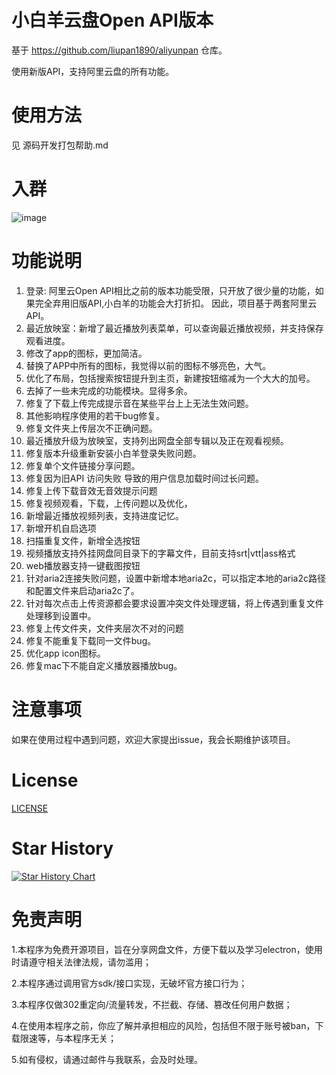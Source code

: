 # 小白羊云盘Open API版本

基于 https://github.com/liupan1890/aliyunpan 仓库。

使用新版API，支持阿里云盘的所有功能。

# 使用方法
见 源码开发打包帮助.md

# 入群
![image](https://user-images.githubusercontent.com/9278488/233854924-2101d22a-a4e9-4da0-9195-00c4d9cc3b6f.png)


# 功能说明
1. 登录: 阿里云Open API相比之前的版本功能受限，只开放了很少量的功能，如果完全弃用旧版API,小白羊的功能会大打折扣。
因此，项目基于两套阿里云API。
2. 最近放映室：新增了最近播放列表菜单，可以查询最近播放视频，并支持保存观看进度。
3. 修改了app的图标，更加简洁。
4. 替换了APP中所有的图标，我觉得以前的图标不够亮色，大气。
5. 优化了布局，包括搜索按钮提升到主页，新建按钮缩减为一个大大的加号。
6. 去掉了一些未完成的功能模块。显得多余。
7. 修复了下载上传完成提示音在某些平台上上无法生效问题。
8. 其他影响程序使用的若干bug修复。
9. 修复文件夹上传层次不正确问题。
10. 最近播放升级为放映室，支持列出网盘全部专辑以及正在观看视频。
11. 修复版本升级重新安装小白羊登录失败问题。
12. 修复单个文件链接分享问题。
13. 修复因为旧API 访问失败 导致的用户信息加载时间过长问题。
14. 修复上传下载音效无音效提示问题
15. 修复视频观看，下载，上传问题以及优化，
16. 新增最近播放视频列表，支持进度记忆。
17. 新增开机自启选项
18. 扫描重复文件，新增全选按钮
19. 视频播放支持外挂网盘同目录下的字幕文件，目前支持srt|vtt|ass格式
20. web播放器支持一键截图按钮
21. 针对aria2连接失败问题，设置中新增本地aria2c，可以指定本地的aria2c路径和配置文件来启动aria2c了。
22. 针对每次点击上传资源都会要求设置冲突文件处理逻辑，将上传遇到重复文件处理移到设置中。
23. 修复上传文件夹，文件夹层次不对的问题
24. 修复不能重复下载同一文件bug。
25. 优化app icon图标。
26. 修复mac下不能自定义播放器播放bug。


# 注意事项
如果在使用过程中遇到问题，欢迎大家提出issue，我会长期维护该项目。

# License
[LICENSE](./LICENSE)


# Star History
[![Star History Chart](https://api.star-history.com/svg?repos=gaozhangmin/aliyunpan&type=Date)](https://star-history.com/#gaozhangmin/aliyunpan&Date)

# 免责声明

1.本程序为免费开源项目，旨在分享网盘文件，方便下载以及学习electron，使用时请遵守相关法律法规，请勿滥用；

2.本程序通过调用官方sdk/接口实现，无破坏官方接口行为；

3.本程序仅做302重定向/流量转发，不拦截、存储、篡改任何用户数据；

4.在使用本程序之前，你应了解并承担相应的风险，包括但不限于账号被ban，下载限速等，与本程序无关；

5.如有侵权，请通过邮件与我联系，会及时处理。
